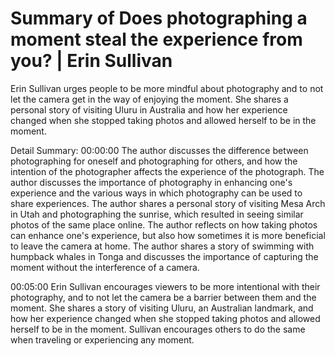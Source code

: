 # Summary of Does photographing a moment steal the experience from you? | Erin Sullivan

Erin Sullivan urges people to be more mindful about photography and to not let the camera get in the way of enjoying the moment. She shares a personal story of visiting Uluru in Australia and how her experience changed when she stopped taking photos and allowed herself to be in the moment.

Detail Summary: 
00:00:00
The author discusses the difference between photographing for oneself and photographing for others, and how the intention of the photographer affects the experience of the photograph. The author discusses the importance of photography in enhancing one's experience and the various ways in which photography can be used to share experiences. The author shares a personal story of visiting Mesa Arch in Utah and photographing the sunrise, which resulted in seeing similar photos of the same place online. The author reflects on how taking photos can enhance one's experience, but also how sometimes it is more beneficial to leave the camera at home. The author shares a story of swimming with humpback whales in Tonga and discusses the importance of capturing the moment without the interference of a camera.

00:05:00
Erin Sullivan encourages viewers to be more intentional with their photography, and to not let the camera be a barrier between them and the moment. She shares a story of visiting Uluru, an Australian landmark, and how her experience changed when she stopped taking photos and allowed herself to be in the moment. Sullivan encourages others to do the same when traveling or experiencing any moment.

